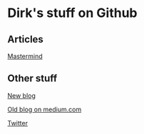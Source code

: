 # Dirk's stuff on Github

## Articles

[Mastermind](mastermind.md)

## Other stuff

[New blog](https://dnachbar.blogspot.com/)

[Old blog on medium.com](https://medium.com/@dirknbr)

[Twitter](https://twitter.com/dirknbr)



